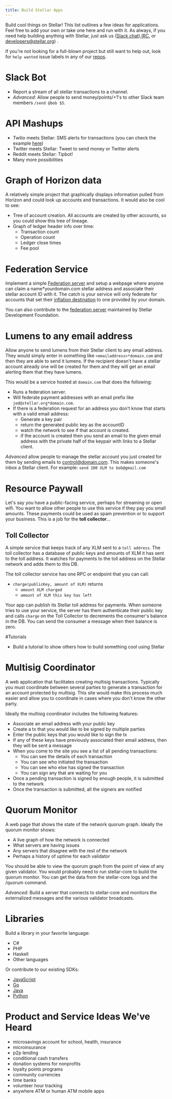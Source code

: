 ```yaml
---
title: Build Stellar Apps
---
```

Build cool things on Stellar! This list outlines a few ideas for applications. Feel free to add your own or take one here and run with it.
As always, if you need help building anything with Stellar, just ask us ([Slack chat](http://slack.stellar.org/)),[IRC](https://kiwiirc.com/client/irc.freenode.net/#stellar-dev), or developers@stellar.org) .

If you're not looking for a full-blown project but still want to help out, look for `help wanted` issue labels in any of our [repos](https://github.com/stellar).

# Slack Bot
- Report a stream of all stellar transactions to a channel.
- *Advanced*: Allow people to send money/points/+1's to other Slack team members `/send @bob $5`.

# API Mashups
- Twilio meets Stellar: SMS alerts for transactions (you can check the example [here](https://github.com/stellar/stellar-sms-client))
- Twitter meets Stellar: Tweet to send money or Twitter alerts
- Reddit meets Stellar: Tipbot!
- Many more possibilities

# Graph of Horizon data
A relatively simple project that graphically displays information pulled from Horizon and could look up accounts and transactions. It would also be cool to see:
 - Tree of account creation. All accounts are created by other accounts, so you could show this tree of lineage.
 - Graph of ledger header info over time:
   - Transaction count
   - Operation count
   - Ledger close times
   - Fee pool

# Federation Service
Implement a simple [Federation server](https://www.stellar.org/developers/guides/concepts/federation.html) and setup a webpage where anyone can claim a name*yourdomain.com stellar address and associate their stellar account ID with it. The catch is your service will only federate for accounts that set their [inflation destination](https://www.stellar.org/developers/guides/concepts/inflation.html) to one provided by your domain.

You can also contribute to the [federation server](https://github.com/stellar/go/tree/master/services/federation) maintained by Stellar Development Foundation.

# Lumens to any email address
Allow anyone to send lumens from their Stellar client to any email address. They would simply enter in something like `<emailaddress>*domain.com` and then they are able to send it lumens. If the recipient doesn't have a stellar account already one will be created for them and they will get an email alerting them that they have lumens.

This would be a service hosted at `domain.com` that does the following:
- Runs a federation server.
- Will federate payment addresses with an email prefix like `jed@stellar.org*domain.com`.
- If there is a federation request for an address you don't know that starts with a valid email address:
  - Generate a key pair
  - return the generated public key as the accountID
  - watch the network to see if that account is created.
  - if the account is created then you send an email to the given email address with the private half of the keypair with links to a Stellar client.

*Advanced* allow people to manage the stellar account you just created for them by sending emails to control@domain.com. This makes someone's inbox a Stellar client. For example: `send 100 XLM to bob@gmail.com`


# Resource Paywall
Let's say you have a public-facing service, perhaps for streaming or open wifi. You want to allow other people to use this service if they pay you small amounts. These payments could be used as spam prevention or to support your business. This is a job for the **toll collector**...

## Toll Collector
A simple service that keeps track of any XLM sent to a `toll address`. The toll collector has a database of public keys and amounts of XLM it has sent to the toll address. It watches for payments to the toll address on the Stellar network and adds them to this DB.

The toll collector service has one RPC or endpoint that you can call:

  - `charge(publicKey, amount of XLM)` returns
    - `amount XLM charged`
    - `amount of XLM this key has left`

Your app can publish its Stellar toll address for payments. When someone tries to use your service, the server has them authenticate their public key and calls `charge` on the Toll Collector to decrements the consumer's balance in the DB. You can send the consumer a message when their balance is zero.

#Tutorials
- Build a tutorial to show others how to build something cool using Stellar

# Multisig Coordinator
A web application that facilitates creating multisig transactions. Typically you must coordinate between several parties to generate a transaction for an account protected by multisig. This site would make this process much easier and allow you to coordinate in cases where you don't know the other party.

Ideally the multisig coordinator includes the following features:
- Associate an email address with your public key
- Create a tx that you would like to be signed by multiple parties
- Enter the public keys that you would like to sign the tx
- If any of these keys have previously associated their email address, then they will be sent a message
- When you come to the site you see a list of all pending transactions:
  - You can see the details of each transaction
  - You can see who initiated the transaction
  - You can see who else has signed the transaction
  - You can sign any that are waiting for you
- Once a pending transaction is signed by enough people, it is submitted to the network
- Once the transaction is submitted, all the signers are notified

# Quorum Monitor
A web page that shows the state of the network quorum graph. Ideally the quorum monitor shows:
- A live graph of how the network is connected
- What servers are having issues
- Any servers that disagree with the rest of the network
- Perhaps a history of uptime for each validator

You should be able to view the quorum graph from the point of view of any given validator. You would probably need to run stellar-core to build the quorum monitor. You can get the data from the stellar-core logs and the /quorum command.

*Advanced*: Build a server that connects to stellar-core and monitors the externalized messages and the various validator broadcasts.

# Libraries
Build a library in your favorite language:
- C#
- PHP
- Haskell
- Other languages

Or contribute to our existing SDKs:
- [JavaScript](https://github.com/stellar/js-stellar-sdk)
- [Go](https://github.com/stellar/go)
- [Java](https://github.com/stellar/java-stellar-sdk)
- [Python](https://github.com/StellarCN/py-stellar-base/)


# Product and Service Ideas We've Heard
- microsavings account for school, health, insurance
- microinsurance
- p2p lending
- conditional cash transfers
- donation systems for nonprofits
- loyalty points programs
- community currencies
- time banks
- volunteer hour tracking
- anywhere ATM or human ATM mobile apps
